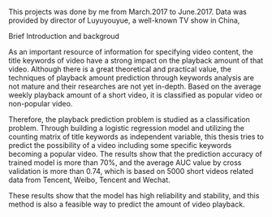 This projects was done by me from March.2017 to June.2017. Data was provided by director of Luyuyouyue, a well-known TV show in China,

Brief Introduction and backgroud

As an important resource of information for specifying video content, the title keywords of video have a strong impact on the playback amount of that video. Although there is a great theoretical and practical value, the techniques of playback amount prediction through keywords analysis are not mature and their researches are not yet in-depth. Based on the average weekly playback amount of a short video, it is classified as popular video or non-popular video. 

Therefore, the playback prediction problem is studied as a classification problem. Through building a logistic regression model and utilizing the counting matrix of title keywords as independent variable, this thesis tries to predict the possibility of a video including some specific keywords becoming a popular video. The results show that the prediction accuracy of trained model is more than 70%, and the average AUC value by cross validation is more than 0.74, which is based on 5000 short videos related data from Tencent, Weibo, Tencent and Wechat. 

These results show that the model has high reliability and stability, and this method is also a feasible way to predict the amount of video playback.
